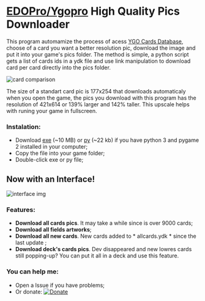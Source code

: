 # [EDOPro/Ygopro](https://discord.gg/ygopro-percy) High Quality Pics Downloader

This program automamize the process of acess [YGO Cards Database](https://db.ygoprodeck.com/), choose of a card you want a better resolution pic, download the image and put it into your game's pics folder. The method is simple, a python script gets a list of cards ids in a ydk file and use link manipulation to download card per card directly into the pics folder.

![card comparison](https://i.ibb.co/Y49skyJ/card-comparison.png)

The size of a standart card pic is 177x254 that downloads automaticaly when you open the game, the pics you download with this program has the resolution of 421x614 or 139% larger and 142% taller. This upscale helps with runing your game in fullscreen.

### Instalation:
- Download [exe](tinyurl.com/2ju2kew9) (~10 MB) or [py](tinyurl.com/bthvbddj) (~22 kb) if you have python 3 and pygame 2 installed in your computer;
- Copy the file into your game folder;
- Double-click exe or py file;
## Now with an Interface! 
![interface img](https://i.ibb.co/Q8HP0PR/hdcdwnlder-print2.png)

### Features:
- **Download all cards pics**. It may take a while since is over 9000 cards;
- **Download all fields artworks**;
- **Download all new cards**. New cards added to * allcards.ydk * since the last update ;
- **Download deck's cards pics**. Dev disappeared and new lowres cards still popping-up? You can put it all in a deck and use this feature.

### You can help me:
- Open a Issue if you have problems;
- Or donate: [![Donate](https://img.shields.io/badge/Donate-PayPal-green.svg)](https://www.paypal.com/donate?hosted_button_id=L53Z8HUNP7X66)
